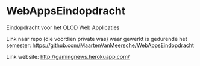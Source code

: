 # WebAppsEindopdracht
Eindopdracht voor het OLOD Web Applicaties

Link naar repo (die voordien private was) waar gewerkt is gedurende het semester: https://github.com/MaartenVanMeersche/WebAppsEindopdracht

Link website: http://gamingnews.herokuapp.com/
